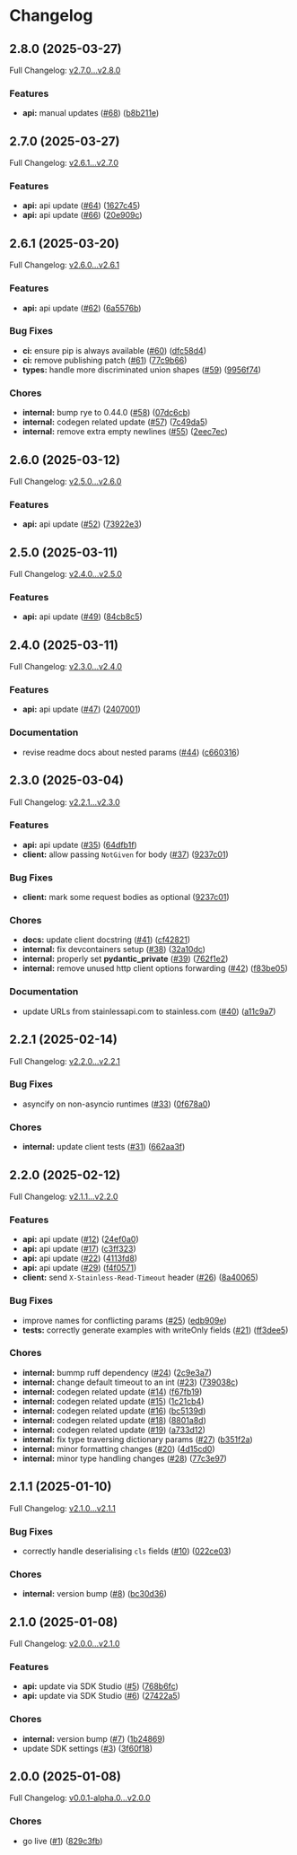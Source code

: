 # Changelog

## 2.8.0 (2025-03-27)

Full Changelog: [v2.7.0...v2.8.0](https://github.com/evrimai/python-client/compare/v2.7.0...v2.8.0)

### Features

* **api:** manual updates ([#68](https://github.com/evrimai/python-client/issues/68)) ([b8b211e](https://github.com/evrimai/python-client/commit/b8b211eaa628da7aa9053cb01b94dff404eee123))

## 2.7.0 (2025-03-27)

Full Changelog: [v2.6.1...v2.7.0](https://github.com/evrimai/python-client/compare/v2.6.1...v2.7.0)

### Features

* **api:** api update ([#64](https://github.com/evrimai/python-client/issues/64)) ([1627c45](https://github.com/evrimai/python-client/commit/1627c458e54a4b57d22ba4b83acaaf613cc9495f))
* **api:** api update ([#66](https://github.com/evrimai/python-client/issues/66)) ([20e909c](https://github.com/evrimai/python-client/commit/20e909c93400ad4a962d318b8850f52938a5611a))

## 2.6.1 (2025-03-20)

Full Changelog: [v2.6.0...v2.6.1](https://github.com/evrimai/python-client/compare/v2.6.0...v2.6.1)

### Features

* **api:** api update ([#62](https://github.com/evrimai/python-client/issues/62)) ([6a5576b](https://github.com/evrimai/python-client/commit/6a5576be1f5e6da46d1805ba0eb0f737c9443452))


### Bug Fixes

* **ci:** ensure pip is always available ([#60](https://github.com/evrimai/python-client/issues/60)) ([dfc58d4](https://github.com/evrimai/python-client/commit/dfc58d4473aad210b037e1ce320ff49aab4b6dd5))
* **ci:** remove publishing patch ([#61](https://github.com/evrimai/python-client/issues/61)) ([77c9b66](https://github.com/evrimai/python-client/commit/77c9b66e8bec6f294a6830027eb994a3bf2ef9d1))
* **types:** handle more discriminated union shapes ([#59](https://github.com/evrimai/python-client/issues/59)) ([9956f74](https://github.com/evrimai/python-client/commit/9956f744ea933e4b7887358a3aa53900d2fb4913))


### Chores

* **internal:** bump rye to 0.44.0 ([#58](https://github.com/evrimai/python-client/issues/58)) ([07dc6cb](https://github.com/evrimai/python-client/commit/07dc6cbe8eaf16c9ae47d588dda4dea1463aff85))
* **internal:** codegen related update ([#57](https://github.com/evrimai/python-client/issues/57)) ([7c49da5](https://github.com/evrimai/python-client/commit/7c49da5b3f4beaa6d0a69dcc3e75ce862d582ae5))
* **internal:** remove extra empty newlines ([#55](https://github.com/evrimai/python-client/issues/55)) ([2eec7ec](https://github.com/evrimai/python-client/commit/2eec7ecdc1093b5b56e2494731ed05c91b118ce2))

## 2.6.0 (2025-03-12)

Full Changelog: [v2.5.0...v2.6.0](https://github.com/evrimai/python-client/compare/v2.5.0...v2.6.0)

### Features

* **api:** api update ([#52](https://github.com/evrimai/python-client/issues/52)) ([73922e3](https://github.com/evrimai/python-client/commit/73922e302702b8e6402a758410a2628d5b12a1fa))

## 2.5.0 (2025-03-11)

Full Changelog: [v2.4.0...v2.5.0](https://github.com/evrimai/python-client/compare/v2.4.0...v2.5.0)

### Features

* **api:** api update ([#49](https://github.com/evrimai/python-client/issues/49)) ([84cb8c5](https://github.com/evrimai/python-client/commit/84cb8c5f9419efd9e6cbe5c31ebdf147957ed137))

## 2.4.0 (2025-03-11)

Full Changelog: [v2.3.0...v2.4.0](https://github.com/evrimai/python-client/compare/v2.3.0...v2.4.0)

### Features

* **api:** api update ([#47](https://github.com/evrimai/python-client/issues/47)) ([2407001](https://github.com/evrimai/python-client/commit/240700130f8a55325834c9742fc5cd8f02134819))


### Documentation

* revise readme docs about nested params ([#44](https://github.com/evrimai/python-client/issues/44)) ([c660316](https://github.com/evrimai/python-client/commit/c6603162721f87febb5d3decdcfb584299da120b))

## 2.3.0 (2025-03-04)

Full Changelog: [v2.2.1...v2.3.0](https://github.com/evrimai/python-client/compare/v2.2.1...v2.3.0)

### Features

* **api:** api update ([#35](https://github.com/evrimai/python-client/issues/35)) ([64dfb1f](https://github.com/evrimai/python-client/commit/64dfb1ff52376e845259ba48a028f4fba2d729a8))
* **client:** allow passing `NotGiven` for body ([#37](https://github.com/evrimai/python-client/issues/37)) ([9237c01](https://github.com/evrimai/python-client/commit/9237c0197cb4a55c8b23d5f418c53893ad7b1f3d))


### Bug Fixes

* **client:** mark some request bodies as optional ([9237c01](https://github.com/evrimai/python-client/commit/9237c0197cb4a55c8b23d5f418c53893ad7b1f3d))


### Chores

* **docs:** update client docstring ([#41](https://github.com/evrimai/python-client/issues/41)) ([cf42821](https://github.com/evrimai/python-client/commit/cf4282194d4f3690645e2e5b4237ed5efc440c69))
* **internal:** fix devcontainers setup ([#38](https://github.com/evrimai/python-client/issues/38)) ([32a10dc](https://github.com/evrimai/python-client/commit/32a10dc3ab18a7e9d74ab92707446b9dec4c847a))
* **internal:** properly set __pydantic_private__ ([#39](https://github.com/evrimai/python-client/issues/39)) ([762f1e2](https://github.com/evrimai/python-client/commit/762f1e26e38bd452043a7e35a3313e467e6c9e5b))
* **internal:** remove unused http client options forwarding ([#42](https://github.com/evrimai/python-client/issues/42)) ([f83be05](https://github.com/evrimai/python-client/commit/f83be0532ea982e95741d05633d11307332bc985))


### Documentation

* update URLs from stainlessapi.com to stainless.com ([#40](https://github.com/evrimai/python-client/issues/40)) ([a11c9a7](https://github.com/evrimai/python-client/commit/a11c9a7b194c26e350b74f375ae7504795a078a5))

## 2.2.1 (2025-02-14)

Full Changelog: [v2.2.0...v2.2.1](https://github.com/evrimai/python-client/compare/v2.2.0...v2.2.1)

### Bug Fixes

* asyncify on non-asyncio runtimes ([#33](https://github.com/evrimai/python-client/issues/33)) ([0f678a0](https://github.com/evrimai/python-client/commit/0f678a04c97b4f8b20cc0ff16e913df13271d468))


### Chores

* **internal:** update client tests ([#31](https://github.com/evrimai/python-client/issues/31)) ([662aa3f](https://github.com/evrimai/python-client/commit/662aa3fe8b98abb811f323efb6e08d8c039c93d7))

## 2.2.0 (2025-02-12)

Full Changelog: [v2.1.1...v2.2.0](https://github.com/evrimai/python-client/compare/v2.1.1...v2.2.0)

### Features

* **api:** api update ([#12](https://github.com/evrimai/python-client/issues/12)) ([24ef0a0](https://github.com/evrimai/python-client/commit/24ef0a091f8a0d459f3a530be720a05f69ae6001))
* **api:** api update ([#17](https://github.com/evrimai/python-client/issues/17)) ([c3ff323](https://github.com/evrimai/python-client/commit/c3ff3236d8668d1c99884fee1ab7f9fe727e1868))
* **api:** api update ([#22](https://github.com/evrimai/python-client/issues/22)) ([4113fd8](https://github.com/evrimai/python-client/commit/4113fd88272cb33c2145a705877ae9beddeeec25))
* **api:** api update ([#29](https://github.com/evrimai/python-client/issues/29)) ([f4f0571](https://github.com/evrimai/python-client/commit/f4f0571a214821dd6409ac7a876c64a99bdfe2db))
* **client:** send `X-Stainless-Read-Timeout` header ([#26](https://github.com/evrimai/python-client/issues/26)) ([8a40065](https://github.com/evrimai/python-client/commit/8a400654709e627ce4ef3d0d17a953f2bdc2e04b))


### Bug Fixes

* improve names for conflicting params ([#25](https://github.com/evrimai/python-client/issues/25)) ([edb909e](https://github.com/evrimai/python-client/commit/edb909e111568e81ac00d20a7c18f797e1a303bc))
* **tests:** correctly generate examples with writeOnly fields ([#21](https://github.com/evrimai/python-client/issues/21)) ([ff3dee5](https://github.com/evrimai/python-client/commit/ff3dee5c2e3a82a751437c52a0443bdedf6b9735))


### Chores

* **internal:** bummp ruff dependency ([#24](https://github.com/evrimai/python-client/issues/24)) ([2c9e3a7](https://github.com/evrimai/python-client/commit/2c9e3a73ecd12a00c33817917ecf6c9bddcfe32d))
* **internal:** change default timeout to an int ([#23](https://github.com/evrimai/python-client/issues/23)) ([739038c](https://github.com/evrimai/python-client/commit/739038cc61b63c6e4823d9ba3db3d0f4252f4d6d))
* **internal:** codegen related update ([#14](https://github.com/evrimai/python-client/issues/14)) ([f67fb19](https://github.com/evrimai/python-client/commit/f67fb1963737d3992fb655729fd9e2bad513a4e7))
* **internal:** codegen related update ([#15](https://github.com/evrimai/python-client/issues/15)) ([1c21cb4](https://github.com/evrimai/python-client/commit/1c21cb426aa089184cdd79bb5c1d949d8de39bae))
* **internal:** codegen related update ([#16](https://github.com/evrimai/python-client/issues/16)) ([bc5139d](https://github.com/evrimai/python-client/commit/bc5139da1e0ae996f9ee36d07735f739a400f4d5))
* **internal:** codegen related update ([#18](https://github.com/evrimai/python-client/issues/18)) ([8801a8d](https://github.com/evrimai/python-client/commit/8801a8d7bed8b234483b0c2144146467112fbb09))
* **internal:** codegen related update ([#19](https://github.com/evrimai/python-client/issues/19)) ([a733d12](https://github.com/evrimai/python-client/commit/a733d12fc61911da0e62d23c64cf3c638041cc6c))
* **internal:** fix type traversing dictionary params ([#27](https://github.com/evrimai/python-client/issues/27)) ([b351f2a](https://github.com/evrimai/python-client/commit/b351f2a7dd438677ab4426f82765dbcff09add0c))
* **internal:** minor formatting changes ([#20](https://github.com/evrimai/python-client/issues/20)) ([4d15cd0](https://github.com/evrimai/python-client/commit/4d15cd05b28a8d50b2897ddf770937f4e127fbb5))
* **internal:** minor type handling changes ([#28](https://github.com/evrimai/python-client/issues/28)) ([77c3e97](https://github.com/evrimai/python-client/commit/77c3e9716bc9373980e15b4f5993682b9f5cb813))

## 2.1.1 (2025-01-10)

Full Changelog: [v2.1.0...v2.1.1](https://github.com/evrimai/python-client/compare/v2.1.0...v2.1.1)

### Bug Fixes

* correctly handle deserialising `cls` fields ([#10](https://github.com/evrimai/python-client/issues/10)) ([022ce03](https://github.com/evrimai/python-client/commit/022ce03bbd753d947e8b0bb47216df124cfef0c7))


### Chores

* **internal:** version bump ([#8](https://github.com/evrimai/python-client/issues/8)) ([bc30d36](https://github.com/evrimai/python-client/commit/bc30d368e3a47f4516b0ee1ac5d6d5c9bf0d2747))

## 2.1.0 (2025-01-08)

Full Changelog: [v2.0.0...v2.1.0](https://github.com/evrimai/python-client/compare/v2.0.0...v2.1.0)

### Features

* **api:** update via SDK Studio ([#5](https://github.com/evrimai/python-client/issues/5)) ([768b6fc](https://github.com/evrimai/python-client/commit/768b6fcc9838b5d84b879d0e53663e4f145e729b))
* **api:** update via SDK Studio ([#6](https://github.com/evrimai/python-client/issues/6)) ([27422a5](https://github.com/evrimai/python-client/commit/27422a5b19c7f634b0879f04e35651e6dfd40634))


### Chores

* **internal:** version bump ([#7](https://github.com/evrimai/python-client/issues/7)) ([1b24869](https://github.com/evrimai/python-client/commit/1b24869a016eb23bae79059ecb897297ca551201))
* update SDK settings ([#3](https://github.com/evrimai/python-client/issues/3)) ([3f60f18](https://github.com/evrimai/python-client/commit/3f60f18c14aeaab599a758244796417427b52897))

## 2.0.0 (2025-01-08)

Full Changelog: [v0.0.1-alpha.0...v2.0.0](https://github.com/evrimai/python-client/compare/v0.0.1-alpha.0...v2.0.0)

### Chores

* go live ([#1](https://github.com/evrimai/python-client/issues/1)) ([829c3fb](https://github.com/evrimai/python-client/commit/829c3fb6a9f59d38cea2d0f27893ad30ef1c7938))

